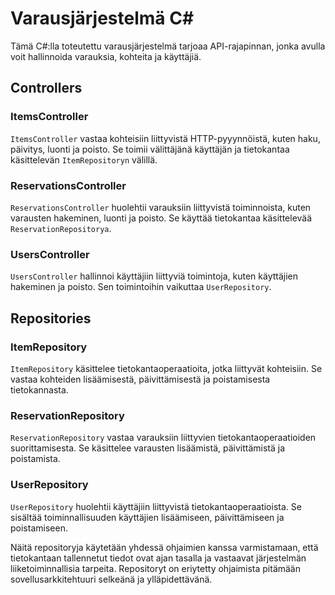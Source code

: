 # Varausjärjestelmä C#

Tämä C#:lla toteutettu varausjärjestelmä tarjoaa API-rajapinnan, jonka avulla voit hallinnoida varauksia, kohteita ja käyttäjiä. 

## Controllers

### ItemsController

`ItemsController` vastaa kohteisiin liittyvistä HTTP-pyyynnöistä, kuten haku, päivitys, luonti ja poisto. Se toimii välittäjänä käyttäjän ja tietokantaa käsittelevän `ItemRepositoryn` välillä.

### ReservationsController

`ReservationsController` huolehtii varauksiin liittyvistä toiminnoista, kuten varausten hakeminen, luonti ja poisto. Se käyttää tietokantaa käsittelevää `ReservationRepositorya`.

### UsersController

`UsersController` hallinnoi käyttäjiin liittyviä toimintoja, kuten käyttäjien hakeminen ja poisto. Sen toimintoihin vaikuttaa `UserRepository`.

## Repositories

### ItemRepository

`ItemRepository` käsittelee tietokantaoperaatioita, jotka liittyvät kohteisiin. Se vastaa kohteiden lisäämisestä, päivittämisestä ja poistamisesta tietokannasta.

### ReservationRepository

`ReservationRepository` vastaa varauksiin liittyvien tietokantaoperaatioiden suorittamisesta. Se käsittelee varausten lisäämistä, päivittämistä ja poistamista.

### UserRepository

`UserRepository` huolehtii käyttäjiin liittyvistä tietokantaoperaatioista. Se sisältää toiminnallisuuden käyttäjien lisäämiseen, päivittämiseen ja poistamiseen.

Näitä repositoryja käytetään yhdessä ohjaimien kanssa varmistamaan, että tietokantaan tallennetut tiedot ovat ajan tasalla ja vastaavat järjestelmän liiketoiminnallisia tarpeita. Repositoryt on eriytetty ohjaimista pitämään sovellusarkkitehtuuri selkeänä ja ylläpidettävänä.


